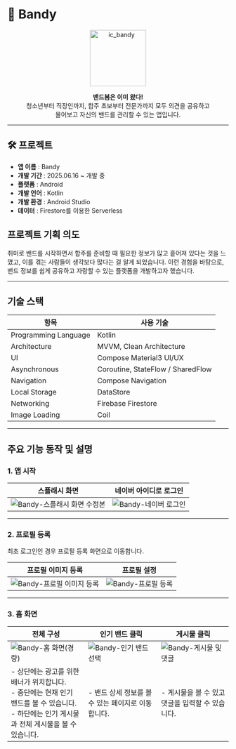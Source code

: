 # 🎸 Bandy
<p align="center">
  <img width="128" height="128" src="https://github.com/user-attachments/assets/3a63f4a8-6c5c-42e5-a388-d0fe9ac1c95d" alt="ic_bandy" />
</p>

<p align="center">
  <strong>밴드붐은 이미 왔다!</strong><br />
  청소년부터 직장인까지, 합주 초보부터 전문가까지 모두 의견을 공유하고<br />
  물어보고 자신의 밴드를 관리할 수 있는 앱입니다.
</p>

---
## 🛠️ 프로젝트
- **앱 이름** : Bandy  
- **개발 기간** : 2025.06.16 ~ 개발 중  
- **플랫폼** : Android  
- **개발 언어** : Kotlin  
- **개발 환경** : Android Studio  
- **데이터** : Firestore를 이용한 Serverless  

## 프로젝트 기획 의도
취미로 밴드를 시작하면서 합주를 준비할 때 필요한 정보가 많고 흩어져 있다는 것을 느꼈고, 이를 겪는 사람들이 생각보다 많다는 걸 알게 되었습니다. 이런 경험을 바탕으로, 밴드 정보를 쉽게 공유하고 자랑할 수 있는 플랫폼을 개발하고자 했습니다.

---  

## 기술 스택
| 항목              | 사용 기술                            |
|-------------------|--------------------------------------|
| Programming Language | Kotlin                              |
| Architecture       | MVVM, Clean Architecture            |
| UI                | Compose Material3 UI/UX             |
| Asynchronous      | Coroutine, StateFlow / SharedFlow   |
| Navigation        | Compose Navigation                  |
| Local Storage     | DataStore                           |
| Networking        | Firebase Firestore                  |
| Image Loading     | Coil                                |

---  

## 주요 기능 동작 및 설명
### 1. 앱 시작
| 스플래시 화면  |  네이버 아이디로 로그인 |
|-------------|-------------------|
|![Bandy-스플래시 화면 수정본](https://github.com/user-attachments/assets/37c34b02-4a13-425f-b7e7-d9afe73fe53c) | ![Bandy-네이버 로그인](https://github.com/user-attachments/assets/c52e1db4-ff55-415e-9f84-0997e5f01970)|
  
---

### 2. 프로필 등록
최초 로그인인 경우 프로필 등록 화면으로 이동합니다.  

|**프로필 이미지 등록**| **프로필 설정** |
|------------------|--------------|
|![Bandy-프로필 이미지 등록](https://github.com/user-attachments/assets/abd371e6-383b-438f-ab14-571aa0ae51b1)|![Bandy-프로필 등록](https://github.com/user-attachments/assets/a06c0485-13ff-4e90-bb76-a3f232e99d2e)|

---

### 3. 홈 화면
|**전체 구성**| **인기 밴드 클릭** | **게시물 클릭** |
|-----------|----------------|---------------|
| ![Bandy-홈 화면(경량)](https://github.com/user-attachments/assets/1fae37c4-d3f6-44c6-97de-92785920dfbd)| ![Bandy-인기 밴드 선택](https://github.com/user-attachments/assets/c21d4354-b0a4-4694-84a7-a8bf16fd3084) | ![Bandy-게시물 및 댓글](https://github.com/user-attachments/assets/6d5cf610-cde6-4972-bd9d-e25c7988840a) |
|- 상단에는 광고를 위한 배너가 위치합니다.<br> - 중단에는 현재 인기 밴드를 볼 수 있습니다. <br> - 하단에는 인기 게시물과 전체 게시물을 볼 수 있습니다. | - 밴드 상세 정보를 볼 수 있는 페이지로 이동합니다. | - 게시물을 볼 수 있고 댓글을 입력할 수 있습니다. |
